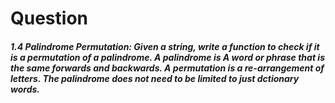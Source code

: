 # Question
##### 1.4 Palindrome Permutation: Given a string, write a function to check if it is a permutation of a palindrome. A palindrome is A word or phrase that is the same forwards and backwards. A permutation is a re-arrangement of letters. The palindrome does not need to be limited to just dctionary words.
